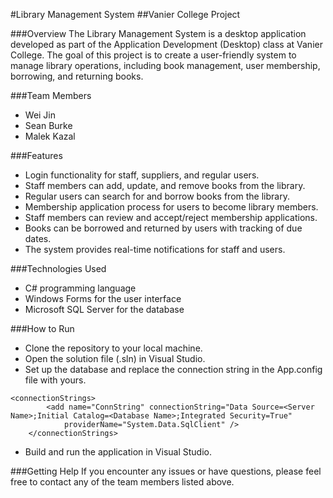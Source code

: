 #Library Management System
##Vanier College Project

###Overview
The Library Management System is a desktop application developed as part of the Application Development (Desktop) class at Vanier College. The goal of this project is to create a user-friendly system to manage library operations, including book management, user membership, borrowing, and returning books.

###Team Members
* Wei Jin
* Sean Burke
* Malek Kazal

###Features
- Login functionality for staff, suppliers, and regular users.
- Staff members can add, update, and remove books from the library.
- Regular users can search for and borrow books from the library.
- Membership application process for users to become library members.
- Staff members can review and accept/reject membership applications.
- Books can be borrowed and returned by users with tracking of due dates.
- The system provides real-time notifications for staff and users.

###Technologies Used
- C# programming language
- Windows Forms for the user interface
- Microsoft SQL Server for the database

###How to Run
- Clone the repository to your local machine.
- Open the solution file (.sln) in Visual Studio.
- Set up the database and replace the connection string in the App.config file with yours.
```
<connectionStrings>
        <add name="ConnString" connectionString="Data Source=<Server Name>;Initial Catalog=<Database Name>;Integrated Security=True"
            providerName="System.Data.SqlClient" />
    </connectionStrings>
```
- Build and run the application in Visual Studio.

###Getting Help
If you encounter any issues or have questions, please feel free to contact any of the team members listed above.




